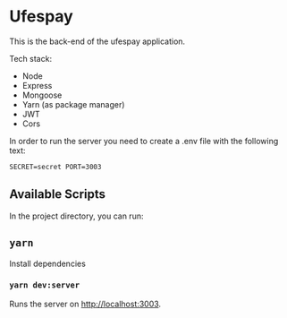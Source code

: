 # Ufespay

This is the back-end of the ufespay application.

Tech stack:

- Node
- Express
- Mongoose
- Yarn (as package manager)
- JWT
- Cors

In order to run the server you need to create a .env file with the following text:

`
SECRET=secret
PORT=3003
`

## Available Scripts

In the project directory, you can run:

## `yarn`

Install dependencies

### `yarn dev:server`

Runs the server on [http://localhost:3003](http://localhost:3003).
